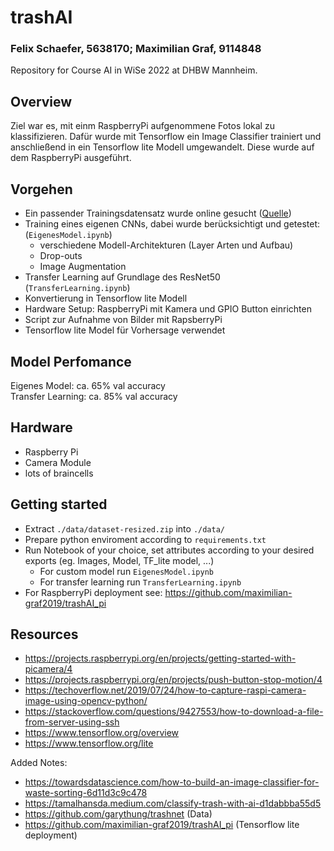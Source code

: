 # trashAI
### Felix Schaefer, 5638170; Maximilian Graf, 9114848
Repository for Course AI in WiSe 2022 at DHBW Mannheim. 

## Overview
Ziel war es, mit einm RaspberryPi aufgenommene Fotos lokal zu klassifizieren. Dafür wurde mit Tensorflow ein Image Classifier trainiert und anschließend in ein Tensorflow lite Modell umgewandelt. Diese wurde auf dem RaspberryPi ausgeführt.

## Vorgehen
- Ein passender Trainingsdatensatz wurde online gesucht ([Quelle](https://github.com/garythung/trashnet))
- Training eines eigenen CNNs, dabei wurde berücksichtigt und getestet: (`EigenesModel.ipynb`)
  - verschiedene Modell-Architekturen (Layer Arten und Aufbau)
  - Drop-outs
  - Image Augmentation
- Transfer Learning auf Grundlage des ResNet50 (`TransferLearning.ipynb`)
- Konvertierung in Tensorflow lite Modell
- Hardware Setup: RaspberryPi mit Kamera und GPIO Button einrichten
- Script zur Aufnahme von Bilder mit RapsberryPi
- Tensorflow lite Model für Vorhersage verwendet

## Model Perfomance
Eigenes Model:      ca. 65% val accuracy  
Transfer Learning:  ca. 85% val accuracy

## Hardware
- Raspberry Pi
- Camera Module
- lots of braincells

## Getting started
- Extract `./data/dataset-resized.zip` into `./data/`
- Prepare python enviroment according to `requirements.txt`
- Run Notebook of your choice, set attributes according to your desired exports (eg. Images, Model, TF_lite model, ...)
  - For custom model run `EigenesModel.ipynb`
  - For transfer learning run `TransferLearning.ipynb`
- For RaspberryPi deployment see: https://github.com/maximilian-graf2019/trashAI_pi

## Resources
- https://projects.raspberrypi.org/en/projects/getting-started-with-picamera/4
- https://projects.raspberrypi.org/en/projects/push-button-stop-motion/4
- https://techoverflow.net/2019/07/24/how-to-capture-raspi-camera-image-using-opencv-python/
- https://stackoverflow.com/questions/9427553/how-to-download-a-file-from-server-using-ssh
- https://www.tensorflow.org/overview
- https://www.tensorflow.org/lite

Added Notes:
- https://towardsdatascience.com/how-to-build-an-image-classifier-for-waste-sorting-6d11d3c9c478
- https://tamalhansda.medium.com/classify-trash-with-ai-d1dabbba55d5
- https://github.com/garythung/trashnet (Data)
- https://github.com/maximilian-graf2019/trashAI_pi (Tensorflow lite deployment)
